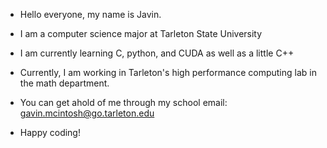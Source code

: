- Hello everyone, my name is Javin.
- I am a computer science major at Tarleton State University
- I am currently learning C, python, and CUDA as well as a little C++
- Currently, I am working in Tarleton's high performance computing lab in the math department.
- You can get ahold of me through my school email: gavin.mcintosh@go.tarleton.edu

- Happy coding!
